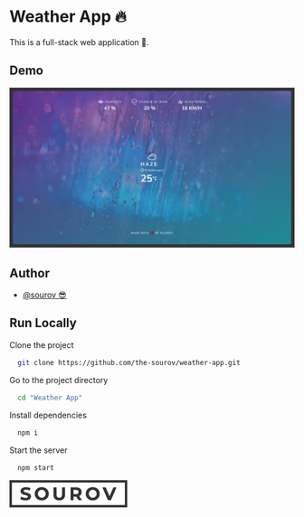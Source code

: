 # Weather App 🔥

This is a full-stack web application 🐸.

## Demo

![Demo Image](https://github.com/the-sourov/weather-app/blob/main/public/images/demo.png?raw=true)

## Author

- [@sourov 😎](https://www.github.com/the-sourov)

## Run Locally

Clone the project

```bash
  git clone https://github.com/the-sourov/weather-app.git
```

Go to the project directory

```bash
  cd "Weather App"
```

Install dependencies

```bash
  npm i
```

Start the server

```bash
  npm start
```

![Logo](https://github.com/the-sourov/weather-app/blob/main/public/images/author-logo.png?raw=true)
